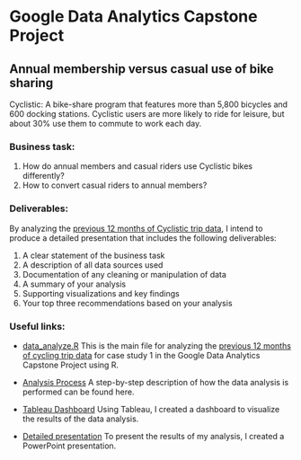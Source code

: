 # Google Data Analytics Capstone Project
## Annual membership versus casual use of bike sharing
Cyclistic: A bike-share program that features more than 5,800 bicycles and 600 docking stations. Cyclistic users are more likely to ride for leisure, but about 30% use them to commute to work each day.

### Business task:
1. How do annual members and casual riders use Cyclistic bikes differently?
2. How to convert casual riders to annual members?

### Deliverables:
By analyzing the [previous 12 months of Cyclistic trip data](https://divvy-tripdata.s3.amazonaws.com/index.html), I intend to produce a detailed presentation that includes the following deliverables:
1. A clear statement of the business task
2. A description of all data sources used
3. Documentation of any cleaning or manipulation of data
4. A summary of your analysis
5. Supporting visualizations and key findings
6. Your top three recommendations based on your analysis

### Useful links:
* [data_analyze.R](https://github.com/knikzad/bike-sharing/blob/main/analyze_data.R)
This is the main file for analyzing the [previous 12 months of cycling trip data](https://divvy-tripdata.s3.amazonaws.com/index.html) for case study 1 in the Google Data Analytics Capstone Project using R.

* [Analysis Process](https://knikzad.github.io/bike_sharing_how_to.html)
A step-by-step description of how the data analysis is performed can be found here.

* [Tableau Dashboard](https://public.tableau.com/app/profile/khalifa.nikzad/viz/GoogleCapstoneProjectCyclisticMembervsCasualRiders/AnalysisofCyclistic)
Using Tableau, I created a dashboard to visualize the results of the data analysis.

* [Detailed presentation](https://knikzad.github.io/bike_sharing_presentation.html)
To present the results of my analysis, I created a PowerPoint presentation.